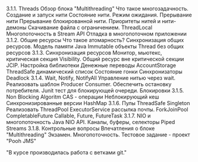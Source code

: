 3.1.1. Threads
    Обзор блока "Multithreading"
    Что такое многозадачность.
    Создание и запуск нити
    Состояние нити.
    Режим ожидания.
    Прерывание нити
    Прерывание блокированной нити.
    Приоритеты нитей и нити-демоны
    Скачивание файла с ограничением.
    ThreadLocal
    Многопоточность в Stream API
    Отладка в многопоточном приложении
3.1.2. Общие ресурсы
    Что такое атомарность?
    Синхронизация общих ресурсов.
    Модель памяти Java
    Immutable объекты
    Thread без общих ресурсов
3.1.3. Синхронизация ресурсов
    Монитор, мьютекс, критическая секция
    Visibility. Общий ресурс вне критической секции
    JCIP. Настройка библиотеки
    Денежные переводы AccountStorage
    ThreadSafe динамический список
    Состояние гонки
    Синхронизаторы
    Deadlock
3.1.4. Wait, Notify, NotifyAll
    Управление нитью через wait.
    Реализовать шаблон Producer Consumer.
    Обеспечить остановку потребителя.
    Junit тест для блокирующей очереди.
    Блокировки
3.1.5. Non Blocking Algoritm
    CAS - операции
    Неблокирующий кеш
    Синхронизированные версии HashMap
3.1.6. Пулы
    ThreadSafe Singleton
    Реализовать ThreadPool
    ExecutorService рассылка почты.
    ForkJoinPool
    CompletableFuture
    Callable, Future, FutureTask
3.1.7. NIO и многопоточность
    Java NIO API. Каналы, буферы, селекторы
    Piped Streams
3.1.8. Контрольные вопросы
    Впечатления о блоке "Multithreading"
    Экзамен. Многопоточность.
    Тестовое задание - проект "Pooh JMS"

"В курсе производилась работа с ветками git."